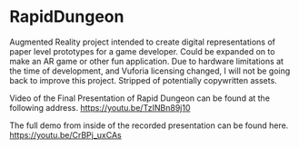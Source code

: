 # RapidDungeon
Augmented Reality project intended to create digital representations of paper level prototypes for a game developer. Could be expanded on to make an AR game or other fun application. Due to hardware limitations at the time of development, and Vuforia licensing changed, I will not be going back to improve this project. Stripped of potentially copywritten assets.

Video of the Final Presentation of Rapid Dungeon can be found at the following address. https://youtu.be/TzINBn89j10

The full demo from inside of the recorded presentation can be found here. https://youtu.be/CrBPj_uxCAs
